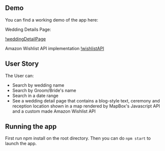 ## Demo
You can find a working demo of the app here:

Wedding Details Page:

[!weddingDetailPage](https://i.imgur.com/1T5tDQz.png)

Amazon Wishlist API implementation
[!wishlistAPI](https://i.imgur.com/XMgNcJG.png)

## User Story

The User can:

* Search by wedding name
* Search by Groom/Bride's name
* Search in a date range
* See a wedding detail page that contains a blog-style text, ceremony and reception location shown in a map rendered by MapBox's Javascript API and a custom made Amazon Wishlist API

## Running the app
First run npm install on the root directory.
Then you can do `npm start` to launch the app.
